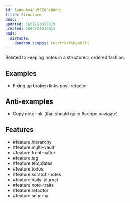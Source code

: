 ```yaml
---
id: le8mukn4RuMfZ8SxD0doj
title: Structure
desc: ''
updated: 1651753817619
created: 1644724514813
pods:
  airtable:
    dendron.scopes: recctrkafGKsa0IIt
---
```


Related to keeping notes in a structured, ordered fashion. 


## Examples

- Fixing up broken links post-refactor

## Anti-examples

- Copy note link (that should go in #scope.navigate)

## Features

- #feature.hierarchy
- #feature.multi-vault
- #feature.frontmatter
- #feature.tag
- #feature.templates
- #feature.todos
- #feature.scratch-notes
- #feature.daily-journal
- #feature.note-traits
- #feature.refactor
- #feature.schema